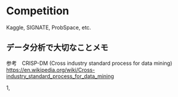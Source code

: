 # Competition
Kaggle, SIGNATE, ProbSpace, etc.

## データ分析で大切なことメモ
参考　CRISP-DM (Cross industry standard process for data mining)
https://en.wikipedia.org/wiki/Cross-industry_standard_process_for_data_mining

1,  
